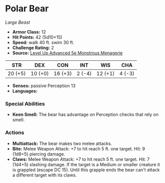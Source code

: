 # Polar Bear

*Large* *Beast*

- **Armor Class:** 12
- **Hit Points:** 42 (5d10+15)
- **Speed:** walk 40 ft. swim 30 ft.
- **Challenge Rating:** 2
- **Source:** [Level Up Advanced 5e Monstrous Menagerie](https://www.levelup5e.com)

| STR | DEX | CON | INT | WIS | CHA |
| --- | --- | --- | --- | --- | --- |
| 20 (+5) | 10 (+0) | 16 (+3) | 2 (-4) | 12 (+1) | 4 (-3) |

- **Senses:** passive Perception 13
- **Languages:** 
### Special Abilities
- **Keen Smell:** The bear has advantage on Perception checks that rely on smell.
### Actions
- **Multiattack:** The bear makes two melee attacks.
- **Bite:** Melee Weapon Attack: +7 to hit  reach 5 ft.  one target. Hit: 9 (1d8+5) piercing damage.
- **Claws:** Melee Weapon Attack: +7 to hit  reach 5 ft.  one target. Hit: 7 (1d4+5) slashing damage. If the target is a Medium or smaller creature  it is grappled (escape DC 15). Until this grapple ends  the bear can't attack a different target with its claws.
